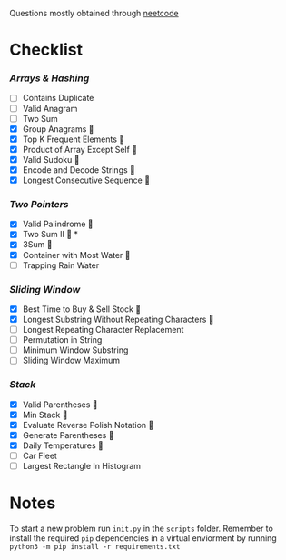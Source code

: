 Questions mostly obtained through [neetcode](https://neetcode.io/practice)
# Checklist

### *Arrays & Hashing*
- [ ] Contains Duplicate
- [ ] Valid Anagram
- [ ] Two Sum
- [x] Group Anagrams	🥈
- [x] Top K Frequent Elements	🥉
- [x] Product of Array Except Self	🥈
- [x] Valid Sudoku 🥇
- [x] Encode and Decode Strings 🥇
- [x] Longest Consecutive Sequence 🥈

### *Two Pointers*
- [x] Valid Palindrome 🥇
- [x] Two Sum II 🥈 *
- [x] 3Sum 🥈
- [x] Container with Most Water 🥇
- [ ] Trapping Rain Water

### *Sliding Window*
- [x] Best Time to Buy & Sell Stock	🥉
- [x] Longest Substring Without Repeating Characters 🥇
- [ ] Longest Repeating Character Replacement
- [ ] Permutation in String
- [ ] Minimum Window Substring
- [ ] Sliding Window Maximum

### *Stack*
- [x] Valid Parentheses	🥈
- [x] Min Stack	🥈
- [x] Evaluate Reverse Polish Notation 🥇
- [x] Generate Parentheses 🥈
- [x] Daily Temperatures 🥈
- [ ] Car Fleet	
- [ ] Largest Rectangle In Histogram

# Notes
To start a new problem run `init.py` in the `scripts` folder. Remember to install the required `pip` dependencies in a virtual enviorment by running `python3 -m pip install -r requirements.txt`
